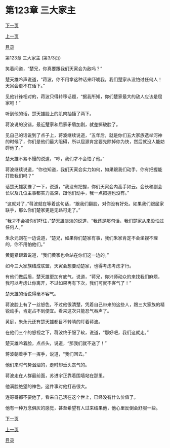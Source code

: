 <h1>第123章   三大家主</h1>
            <div><p><a href="./369_%E7%AC%AC124%E7%AB%A0_%E5%90%8E%E9%99%A2%E8%B5%B7%E7%81%AB.md">下一页</a></p><p><a href="./367_%E7%AC%AC123%E7%AB%A0_%E4%B8%89%E5%A4%A7%E5%AE%B6%E4%B8%BB.md">上一页</a></p><p><a href="../">目录</a></p></div>
            <div><p>第123章   三大家主 (第3/3页)</p><p>笑着问道，“楚兄，你真要跟我们天寅会为敌吗？”</p><p>楚天雄冷声说道，“蒋波，你不用拿这种话来吓唬我。我们楚家从没怕过任何人！天寅会更不在话下。”</p><p>见他针锋相对的，蒋波只得转移话题，“据我所知，你们楚家最大的敌人应该是屈家吧！”</p><p>听到他的话，楚天雄脸上的肌肉抽搐了两下。</p><p>蒋波说的没错，最近楚家和屈家矛盾加剧，就差撕破脸了。</p><p>见自己的话说到了点子上，蒋波继续说道，“五年后，就是你们五大家族选举河神的时候了，你们是他们最大阻碍，所以屈源肯定要先除掉你为快，然后就没人能妨碍他了。”</p><p>楚天雄不紧不慢的说道，“哼，我们才不会怕了他。”</p><p>蒋波继续说道，“你也知道，我们天寅会实力如何，如果跟我们动手，你有把握能打败我们吗？”</p><p>话楚天雄犹豫了一下，说道，“我没有把握，你们天寅会内高手如云。会长和副会长以及几位主事都实力高深，跟他们动手，我一点把握也没有。”</p><p>“这就对了，”蒋波就在等着这句话，“跟我们翻脸，对你没有好处。如果我们跟屈家联手，那么你们楚家更是无路可走了。”</p><p>“我才不会被你们吓住，”楚天雄淡淡的说道，“我还是那句话，我们楚家从来没怕过任何人。”</p><p>朱永元则在一边说道，“楚兄，如果你们楚家有事，我们朱家肯定不会坐视不理的，你不用怕他们。”</p><p>黄庭紧跟着说道，“我们黄家也会站在你们这一边的。”</p><p>如今三大家族结成联盟，天寅会想要动楚家，也得考虑考虑才行。</p><p>有他们做后盾，楚天雄更加有底气，说道，“蒋兄，你兴师动众的来找我们麻烦，我可以考虑让你离开，不过如果再有下次，我们可就不客气了！”</p><p>楚天雄的话说得毫不客气。</p><p>蒋波脸上有了一丝怒色，不过他很清楚，凭着自己带来的这些人，跟三大家族的精锐动手，肯定占不到便宜。看来这次只能忍气吞声了。</p><p>黄庭，朱永元还有楚天雄都目不转睛的盯着蒋波。</p><p>在他们三个的怒视之下，蒋波终于服了软，说道，“那好吧，我们这就走。”</p><p>楚天雄冷着脸，点点头，说道，“那我们就不送了！”</p><p>蒋波朝着手下一挥手，说道，“我们回去。”</p><p>他们来时气势汹汹的，走时却垂头丧气的。</p><p>蒋波走在人群最前面，苏进宇正靠着围墙站在那里。</p><p>他满脸绝望的神色，这件事对他打击很大。</p><p>连哥哥都不要他了，看来自己活在这个世上，已经没有什么价值了。</p><p>他有一种万念俱灰的感觉，甚至希望有人过来结果他，他心里反倒会舒服一些。</p></div>
            <div><p><a href="./369_%E7%AC%AC124%E7%AB%A0_%E5%90%8E%E9%99%A2%E8%B5%B7%E7%81%AB.md">下一页</a></p><p><a href="./367_%E7%AC%AC123%E7%AB%A0_%E4%B8%89%E5%A4%A7%E5%AE%B6%E4%B8%BB.md">上一页</a></p><p><a href="../">目录</a></p></div>